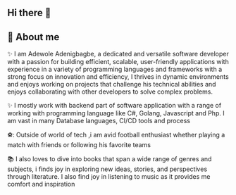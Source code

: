 ## Hi there 👋


## :rocket: About me


:sparkles: I am Adewole Adenigbagbe, a dedicated and versatile software developer with a passion for building efficient, scalable, user-friendly applications with experience in a variety of programming languages and frameworks with a strong focus on innovation and efficiency, I thrives in dynamic environments and enjoys working on projects that challenge his technical abilities and enjoys collaborating with other developers to solve complex problems.

:sparkles: I mostly work with backend part of software application with a range of working with programming language like C#, Golang, Javascript and Php. I am vast in many Database languages, CI/CD tools and process

⚽: Outside of world of tech ,i am avid football enthusiast whether playing a match with friends or following his favorite teams

:books: I also loves to dive into books that span a wide range of genres and subjects, i finds joy in exploring new ideas, stories, and perspectives through literature. I also find joy in listening to music as it provides me comfort and inspiration
